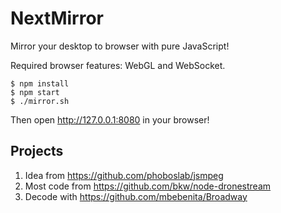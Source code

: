 NextMirror
==========

Mirror your desktop to browser with pure JavaScript!

Required browser features: WebGL and WebSocket.

```shell
$ npm install
$ npm start
$ ./mirror.sh
```

Then open http://127.0.0.1:8080 in your browser!


Projects
--------

1. Idea from https://github.com/phoboslab/jsmpeg
2. Most code from https://github.com/bkw/node-dronestream
3. Decode with https://github.com/mbebenita/Broadway
